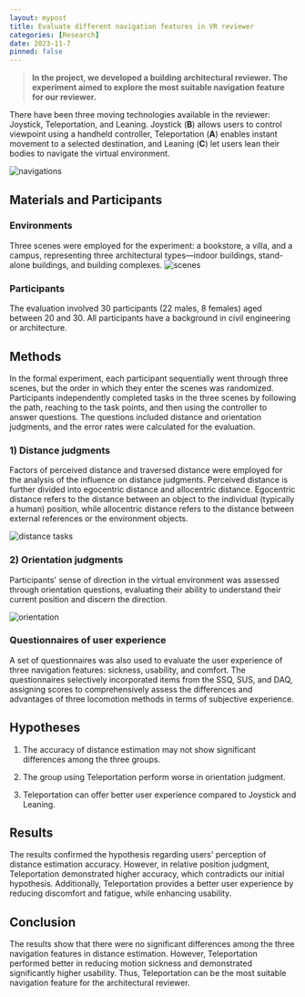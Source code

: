 ```yaml
---
layout: mypost
title: Evaluate different navigation features in VR reviewer
categories: [Research]
date: 2023-11-7
pinned: false
---
```


> **In the project, we developed a building architectural reviewer. The experiment aimed to explore the most suitable navigation feature for our reviewer.**

There have been three moving technologies available in the reviewer: Joystick, Teleportation, and Leaning. Joystick (**B**) allows users to control viewpoint using a handheld controller, Teleportation (**A**) enables instant movement to a selected destination, and Leaning (**C**) let users lean their bodies to navigate the virtual environment. 

![navigations](https://s1.imagehub.cc/images/2025/01/18/28b8f9da95af42ca6b3a61617ac3a20a.png)

## Materials and Participants

### Environments

Three scenes were employed for the experiment: a bookstore, a villa, and a campus, representing three architectural types—indoor buildings, stand-alone buildings, and building complexes.
![scenes](https://s1.imagehub.cc/images/2025/01/18/ec0c2988a9c0bd623b459c13a90e1d88.png)

### Participants

The evaluation involved 30 participants (22 males, 8 females) aged between 20 and 30. All participants have a background in civil engineering or architecture.

## Methods

In the formal experiment, each participant sequentially went through three scenes, but the order in which they enter the scenes was randomized. Participants independently completed tasks in the three scenes by following the path, reaching to the task points, and then using the controller to answer questions. The questions included distance and orientation judgments, and the error rates were calculated for the evaluation.  

### 1) Distance judgments

Factors of perceived distance and traversed distance were employed for the analysis of the influence on distance judgments. Perceived distance is further divided into egocentric distance and allocentric distance. Egocentric distance refers to the distance between an object to the individual (typically a human) position, while allocentric distance refers to the distance between external references or the environment objects.

![distance tasks](https://s1.imagehub.cc/images/2025/01/18/ad176d486202a5d7f278fdc64bc14d2b.png) 


### 2) Orientation judgments

Participants' sense of direction in the virtual environment was assessed through orientation questions, evaluating their ability to understand their current position and discern the direction.

![orientation](https://s1.imagehub.cc/images/2025/01/18/cd43fea38924b85d1b8ce12e97f12e17.png)


### Questionnaires of user experience

A set of questionnaires was also used to evaluate the user experience of three navigation features: sickness, usability, and comfort. The questionnaires selectively incorporated items from the SSQ,  SUS, and DAQ, assigning scores to comprehensively assess the differences and advantages of three locomotion methods in terms of subjective experience.


## Hypotheses

1. The accuracy of distance estimation may not show significant differences among the three groups. 

2. The group using Teleportation perform worse in orientation judgment.

3. Teleportation can offer better user experience compared to Joystick and Leaning.


## Results

The results confirmed the hypothesis regarding users' perception of distance estimation accuracy. However, in relative position judgment, Teleportation demonstrated higher accuracy, which contradicts our initial hypothesis. Additionally, Teleportation provides a better user experience by reducing discomfort and fatigue, while enhancing usability. 

## Conclusion

The results show that there were no significant differences among the three navigation features in distance estimation. However, Teleportation performed better in reducing motion sickness and demonstrated significantly higher usability. Thus, Teleportation can be the most suitable navigation feature for the architectural reviewer.